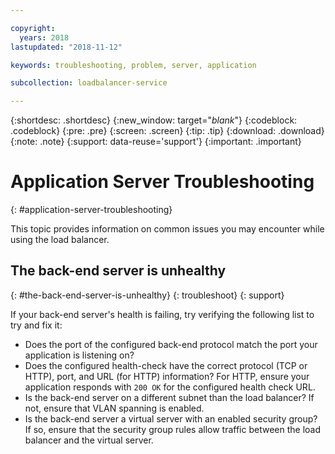 ```yaml
---

copyright:
  years: 2018
lastupdated: "2018-11-12"

keywords: troubleshooting, problem, server, application

subcollection: loadbalancer-service

---
```


{:shortdesc: .shortdesc}
{:new_window: target="_blank_"}
{:codeblock: .codeblock}
{:pre: .pre}
{:screen: .screen}
{:tip: .tip}
{:download: .download}
{:note: .note}
{:support: data-reuse='support'}
{:important: .important}

# Application Server Troubleshooting
{: #application-server-troubleshooting}

This topic provides information on common issues you may encounter while using the load balancer.

## The back-end server is unhealthy
{: #the-back-end-server-is-unhealthy}
{: troubleshoot}
{: support}

If your back-end server's health is failing, try verifying the following list to try and fix it:

* Does the port of the configured back-end protocol match the port your application is listening on?
* Does the configured health-check have the correct protocol (TCP or HTTP), port, and URL (for HTTP) information? For HTTP, ensure your application responds with `200 OK` for the configured health check URL.
* Is the back-end server on a different subnet than the load balancer? If not, ensure that VLAN spanning is enabled.
* Is the back-end server a virtual server with an enabled security group? If so, ensure that the security group rules allow traffic between the load balancer and the virtual server.
